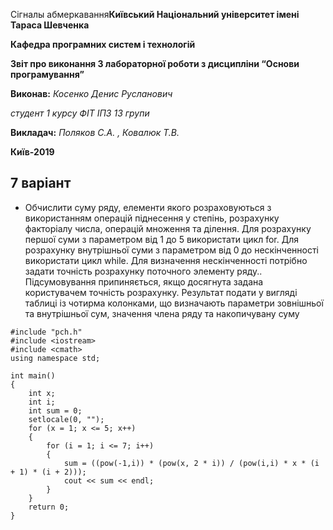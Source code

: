 Сігналы абмеркавання**Київський Національний  університет імені Тараса Шевченка**

**Кафедра програмних систем і технологій**

**Звіт про виконання 3 лабораторної роботи  з дисципліни
“Основи програмування”**

**Виконав:** *Косенко Денис Русланович*

*студент 1 курсу ФІТ ІПЗ 13 групи*

**Викладач:**  *Поляков С.А. , Ковалюк Т.В.*

**Київ-2019**

## 7 варіант

- Обчислити суму ряду, елементи якого розраховуються з використанням операцій піднесення у степінь, розрахунку факторіалу числа, операцій множення та ділення. 
Для розрахунку першої суми з параметром від 1 до 5 використати цикл for. Для розрахунку внутрішньої суми з параметром від 0 до нескінченності використати цикл while.
Для визначення нескінченності потрібно задати точність розрахунку поточного элементу ряду.. Підсумовування припиняється, якщо досягнута задана користувачем точність розрахунку. Результат подати у вигляді таблиці із чотирма колонками, що визначають параметри зовнішньої та внутрішньої сум, значення члена ряду та накопичувану суму 

````
#include "pch.h"
#include <iostream>
#include <cmath>
using namespace std;

int main()
{
	int x;
	int i;
	int sum = 0; 
	setlocale(0, "");
	for (x = 1; x <= 5; x++) 
	{
		for (i = 1; i <= 7; i++) 
		{
			sum = ((pow(-1,i)) * (pow(x, 2 * i)) / (pow(i,i) * x * (i + 1) * (i + 2)));
            cout << sum << endl;
		}
	}
	return 0;
}
